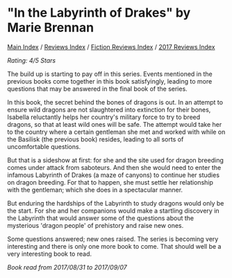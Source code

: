 # "In the Labyrinth of Drakes" by Marie Brennan

[Main Index](../../../README.md) / [Reviews Index](../../README.md) / [Fiction Reviews Index](../README.md) / [2017 Reviews Index](README.md)

*Rating: 4/5 Stars*

The build up is starting to pay off in this series. Events mentioned in the previous books come together in this book satisfyingly, leading to more questions that may be answered in the final book of the series.

In this book, the secret behind the bones of dragons is out. In an attempt to ensure wild dragons are not slaughtered into extinction for their bones, Isabella reluctantly helps her country's military force to try to breed dragons, so that at least wild ones will be safe. The attempt would take her to the country where a certain gentleman she met and worked with while on the Basilisk (the previous book) resides, leading to all sorts of uncomfortable questions.

But that is a sideshow at first: for she and the site used for dragon breeding comes under attack from saboteurs. And then she would need to enter the infamous Labyrinth of Drakes (a maze of canyons) to continue her studies on dragon breeding. For that to happen, she must settle her relationship with the gentleman; which she does in a spectacular manner.

But enduring the hardships of the Labyrinth to study dragons would only be the start. For she and her companions would make a startling discovery in the Labyrinth that would answer some of the questions about the mysterious 'dragon people' of prehistory and raise new ones.

Some questions answered; new ones raised. The series is becoming very interesting and there is only one more book to come. That should well be a very interesting book to read.

*Book read from 2017/08/31 to 2017/09/07*
